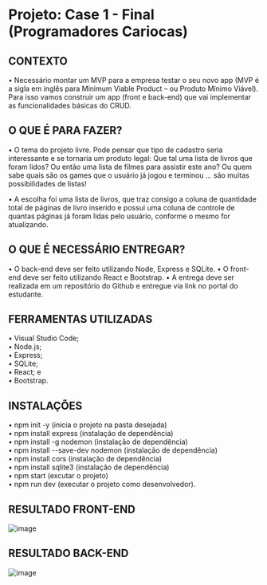 # Projeto: Case 1 - Final (Programadores Cariocas)

<h2>CONTEXTO</h2>

• Necessário montar um MVP para a empresa testar o seu novo app (MVP é a sigla em inglês para Minimum Viable Product – ou Produto Mínimo Viável). Para isso vamos construir um app (front e back-end) que vai implementar as funcionalidades básicas do CRUD.

<h2>O QUE É PARA FAZER?</h2>

• O tema do projeto livre. Pode pensar que tipo de cadastro seria interessante e se tornaria um produto legal: Que tal uma lista de livros que foram lidos? Ou então uma lista de filmes para assistir este ano? Ou quem sabe quais são os games que o usuário já jogou e terminou … são muitas possibilidades de listas!

• A escolha foi uma lista de livros, que traz consigo a coluna de quantidade total de páginas de livro inserido e possui uma coluna de controle de quantas páginas já foram lidas pelo usuário, conforme o mesmo for atualizando.

<h2>O QUE É NECESSÁRIO ENTREGAR?</h2>

• O back-end deve ser feito utilizando Node, Express e SQLite.
• O front-end deve ser feito utilizando React e Bootstrap.
• A entrega deve ser realizada em um repositório do Github e entregue via link no portal do estudante.

<h2>FERRAMENTAS UTILIZADAS</H2>

• Visual Studio Code;<br>
• Node.js;<br>
• Express;<br>
• SQLite;<br>
• React; e<br>
• Bootstrap.<br>

<h2>INSTALAÇÕES</h2>

• npm init -y (inicia o projeto na pasta desejada)<br>
• npm install express (instalação de dependência)<br>
• npm install -g nodemon (instalação de dependência)<br>
• npm install --save-dev nodemon (instalação de dependência)<br>
• npm install cors (instalação de dependência)<br>
• npm install sqlite3 (instalação de dependência)<br>
• npm start (excutar o projeto)<br>
• npm run dev (executar o projeto como desenvolvedor).<br>

<h2>RESULTADO FRONT-END</h2>

![image](https://user-images.githubusercontent.com/113391188/220747113-44f1ad87-4fdb-4afd-8af2-7d1c510333c5.png)

<h2>RESULTADO BACK-END</h2>

![image](https://user-images.githubusercontent.com/113391188/220747344-d047e3e6-8a7d-471e-b310-744f0c8ce69d.png)


